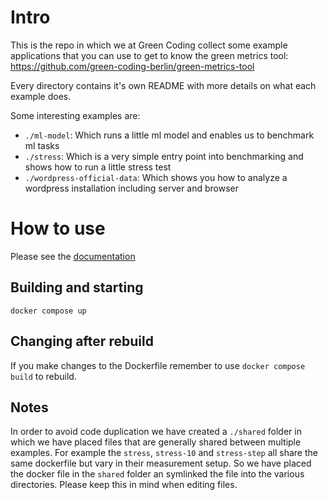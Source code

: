 # Intro

This is the repo in which we at Green Coding collect some example applications that you can use to get to know the
green metrics tool: https://github.com/green-coding-berlin/green-metrics-tool

Every directory contains it's own README with more details on what each example does.

Some interesting examples are:
- `./ml-model`: Which runs a little ml model and enables us to benchmark ml tasks
- `./stress`: Which is a very simple entry point into benchmarking and shows how to run a little stress test
- `./wordpress-official-data`: Which shows you how to analyze a wordpress installation including server and browser


# How to use

Please see the [documentation](https://docs.green-coding.org/docs/contributing/example-applications-contribution/)


## Building and starting

`docker compose up`


## Changing after rebuild

If you make changes to the Dockerfile remember to use `docker compose build` to rebuild.


## Notes

In order to avoid code duplication we have created a `./shared` folder in which we have placed files that are
generally shared between multiple examples. For example the `stress`, `stress-10` and `stress-step` all share the
same dockerfile but vary in their measurement setup. So we have placed the docker file in the `shared` folder an
symlinked the file into the various directories. Please keep this in mind when editing files.
